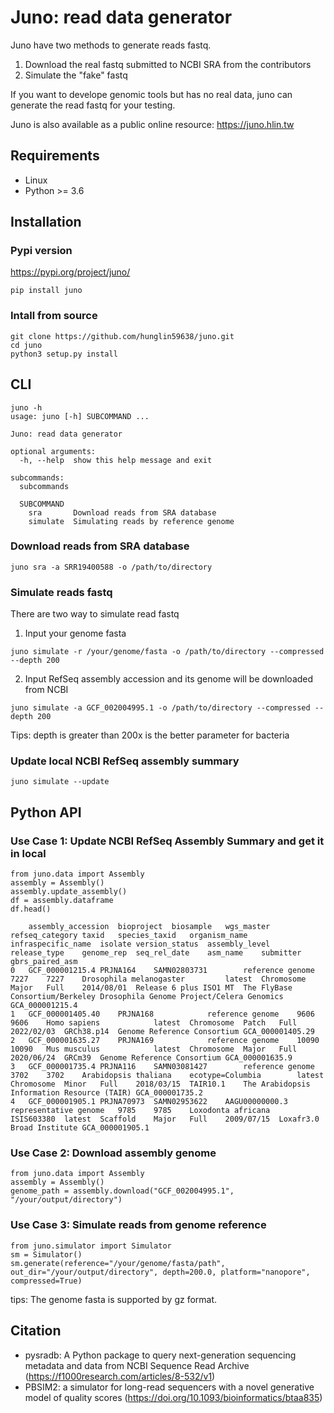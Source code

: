 # Juno: read data generator  

Juno have two methods to generate reads fastq.  
1. Download the real fastq submitted to NCBI SRA from the contributors
2. Simulate the "fake" fastq   

If you want to develope genomic tools but has no real data, juno can generate the read fastq for your testing.

Juno is also available as a public online resource: https://juno.hlin.tw

## Requirements  
- Linux 
- Python >= 3.6
 
## Installation  

### Pypi version 
https://pypi.org/project/juno/
```
pip install juno
```

### Intall from source  

```
git clone https://github.com/hunglin59638/juno.git
cd juno
python3 setup.py install
```

## CLI  
```
juno -h 
usage: juno [-h] SUBCOMMAND ...

Juno: read data generator

optional arguments:
  -h, --help  show this help message and exit

subcommands:
  subcommands

  SUBCOMMAND
    sra       Download reads from SRA database
    simulate  Simulating reads by reference genome
```
### Download reads from SRA database  
```
juno sra -a SRR19400588 -o /path/to/directory
```

### Simulate reads fastq  
There are two way to simulate read fastq    
1. Input your genome fasta
```
juno simulate -r /your/genome/fasta -o /path/to/directory --compressed --depth 200
```
2. Input RefSeq assembly accession and its genome will be downloaded from NCBI
```
juno simulate -a GCF_002004995.1 -o /path/to/directory --compressed --depth 200
```
Tips:
depth is greater than 200x is the better parameter for bacteria

### Update local NCBI RefSeq assembly summary  
```
juno simulate --update
```

## Python API

### Use Case 1: Update NCBI RefSeq Assembly Summary and get it in local 

```
from juno.data import Assembly
assembly = Assembly()
assembly.update_assembly()
df = assembly.dataframe
df.head()
```
```
	assembly_accession	bioproject	biosample	wgs_master	refseq_category	taxid	species_taxid	organism_name	infraspecific_name	isolate	version_status	assembly_level	release_type	genome_rep	seq_rel_date	asm_name	submitter	gbrs_paired_asm
0	GCF_000001215.4	PRJNA164	SAMN02803731		reference genome	7227	7227	Drosophila melanogaster			latest	Chromosome	Major	Full	2014/08/01	Release 6 plus ISO1 MT	The FlyBase Consortium/Berkeley Drosophila Genome Project/Celera Genomics	GCA_000001215.4
1	GCF_000001405.40	PRJNA168			reference genome	9606	9606	Homo sapiens			latest	Chromosome	Patch	Full	2022/02/03	GRCh38.p14	Genome Reference Consortium	GCA_000001405.29
2	GCF_000001635.27	PRJNA169			reference genome	10090	10090	Mus musculus			latest	Chromosome	Major	Full	2020/06/24	GRCm39	Genome Reference Consortium	GCA_000001635.9
3	GCF_000001735.4	PRJNA116	SAMN03081427		reference genome	3702	3702	Arabidopsis thaliana	ecotype=Columbia		latest	Chromosome	Minor	Full	2018/03/15	TAIR10.1	The Arabidopsis Information Resource (TAIR)	GCA_000001735.2
4	GCF_000001905.1	PRJNA70973	SAMN02953622	AAGU00000000.3	representative genome	9785	9785	Loxodonta africana		ISIS603380	latest	Scaffold	Major	Full	2009/07/15	Loxafr3.0	Broad Institute	GCA_000001905.1

```

### Use Case 2: Download assembly genome  
```
from juno.data import Assembly
assembly = Assembly()
genome_path = assembly.download("GCF_002004995.1", "/your/output/directory")
```
### Use Case 3: Simulate reads from genome reference  
```
from juno.simulator import Simulator
sm = Simulator()
sm.generate(reference="/your/genome/fasta/path", out_dir="/your/output/directory", depth=200.0, platform="nanopore", compressed=True)
```
tips:
The genome fasta is supported by gz format. 

## Citation

- pysradb: A Python package to query next-generation sequencing metadata and data from NCBI Sequence Read Archive (https://f1000research.com/articles/8-532/v1)  
- PBSIM2: a simulator for long-read sequencers with a novel generative model of quality scores (https://doi.org/10.1093/bioinformatics/btaa835)
